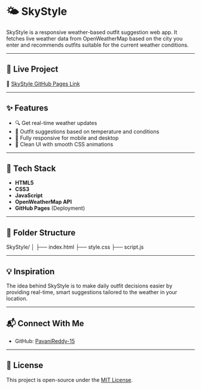 # 🌤️ SkyStyle

SkyStyle is a responsive weather-based outfit suggestion web app. It fetches live weather data from OpenWeatherMap based on the city you enter and recommends outfits suitable for the current weather conditions.

---

## 🚀 Live Project

🔗 [SkyStyle GitHub Pages Link](https://PavaniReddy-15.github.io/SkyStyle/)

---

## ✨ Features

- 🔍 Get real-time weather updates
- 👚 Outfit suggestions based on temperature and conditions
- 📱 Fully responsive for mobile and desktop
- 🎨 Clean UI with smooth CSS animations

---

## 🧰 Tech Stack

- **HTML5**
- **CSS3**
- **JavaScript**
- **OpenWeatherMap API**
- **GitHub Pages** (Deployment)

---

## 📂 Folder Structure

SkyStyle/
│
├── index.html
├── style.css
├── script.js


---

## 💡 Inspiration

The idea behind SkyStyle is to make daily outfit decisions easier by providing real-time, smart suggestions tailored to the weather in your location.

---

## 📬 Connect With Me

- GitHub: [PavaniReddy-15](https://github.com/PavaniReddy-15)

---

## 🪪 License

This project is open-source under the [MIT License](LICENSE).
